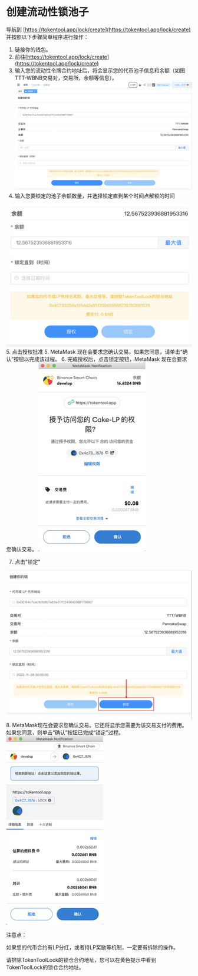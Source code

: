 # 创建流动性锁池子



导航到 [https://tokentool.app/lock/create](https://tokentool.app/lock/create) 并按照以下步骤简单程序进行操作：

1. 链接你的钱包。
2. 前往[https://tokentool.app/lock/create](https://tokentool.app/lock/create)
3. 输入您的流动性令牌合约地址后，将会显示您的代币池子信息和余额（如图 TTT-WBNB交易对，交易所，余额等信息）。
![lock-token](../.gitbook/assets/lock/Snipaste_2022-05-08_23-15-41.png)
4. 输入您要锁定的池子余额数量，并选择锁定直到某个时间点解锁的时间
<img src="../.gitbook/assets/lock/Snipaste_2022-11-25_22-41-21.png" alt="lock-token" style="zoom: 50%;" />
5. 点击授权批准
5. MetaMask 现在会要求您确认交易。如果您同意，请单击“确认”按钮以完成该过程。
6. 完成授权后，点击锁定按钮，MetaMask 现在会要求您确认交易。

<img src="../.gitbook/assets/lock/Snipaste_2022-11-25_22-44-12.png" alt="lock-token" style="zoom:50%;" />

7. 点击"锁定"
<img src="../.gitbook/assets/lock/Snipaste_2022-11-25_22-45-13.png" alt="lock-token" style="zoom:50%;" />
8. MetaMask现在会要求您确认交易。它还将显示您需要为该交易支付的费用。如果您同意，则单击“确认”按钮已完成“锁定”过程。
<img src="../.gitbook/assets/lock/Snipaste_2022-11-25_22-49-25.png" alt="lock-token" style="zoom:50%;" />

注意点：

如果您的代币合约有LP分红，或者持LP奖励等机制，一定要有拆除的操作。

请排除TokenToolLock的锁仓合约地址，您可以在黄色提示中看到 TokenToolLock的锁仓合约地址。


